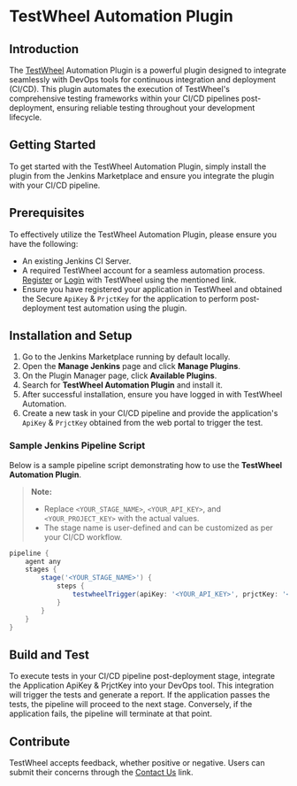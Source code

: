 # TestWheel Automation Plugin

## Introduction

The [TestWheel](https://www.testwheel.com/) Automation Plugin is a powerful plugin designed to integrate seamlessly with DevOps tools for continuous integration and deployment (CI/CD). This plugin automates the execution of TestWheel's comprehensive testing frameworks within your CI/CD pipelines post-deployment, ensuring reliable testing throughout your development lifecycle.

## Getting Started

To get started with the TestWheel Automation Plugin, simply install the plugin from the Jenkins Marketplace and ensure you integrate the plugin with your CI/CD pipeline.

## Prerequisites

To effectively utilize the TestWheel Automation Plugin, please ensure you have the following:

- An existing Jenkins CI Server.
- A required TestWheel account for a seamless automation process. [Register](https://app.testwheel.com/registration) or [Login](https://app.testwheel.com/login) with TestWheel using the mentioned link.
- Ensure you have registered your application in TestWheel and obtained the Secure `ApiKey` & `PrjctKey` for the application to perform post-deployment test automation using the plugin.

## Installation and Setup

1. Go to the Jenkins Marketplace running by default locally.
2. Open the **Manage Jenkins** page and click **Manage Plugins**.
3. On the Plugin Manager page, click **Available Plugins**.
4. Search for **TestWheel Automation Plugin** and install it.
5. After successful installation, ensure you have logged in with TestWheel Automation.
6. Create a new task in your CI/CD pipeline and provide the application's `ApiKey` & `PrjctKey` obtained from the web portal to trigger the test.

### Sample Jenkins Pipeline Script

Below is a sample pipeline script demonstrating how to use the **TestWheel Automation Plugin**.  

> **Note:**  
> - Replace `<YOUR_STAGE_NAME>`, `<YOUR_API_KEY>`, and `<YOUR_PROJECT_KEY>` with the actual values.  
> - The stage name is user-defined and can be customized as per your CI/CD workflow.

```groovy
pipeline {
    agent any
    stages {
        stage('<YOUR_STAGE_NAME>') {
            steps {
                testwheelTrigger(apiKey: '<YOUR_API_KEY>', prjctKey: '<YOUR_PROJECT_KEY>')
            }
        }
    }
}
```

## Build and Test

To execute tests in your CI/CD pipeline post-deployment stage, integrate the Application ApiKey & PrjctKey into your DevOps tool. This integration will trigger the tests and generate a report. If the application passes the tests, the pipeline will proceed to the next stage. Conversely, if the application fails, the pipeline will terminate at that point.

## Contribute

TestWheel accepts feedback, whether positive or negative. Users can submit their concerns through the [Contact Us](https://app.testwheel.com/contact-us) link.
